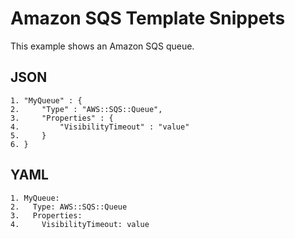 # Amazon SQS Template Snippets<a name="scenario-sqs-queue"></a>

This example shows an Amazon SQS queue\.

## JSON<a name="scenario-sqs-queue-example-1.json"></a>

```
1. "MyQueue" : {
2.     "Type" : "AWS::SQS::Queue",
3.     "Properties" : {
4.         "VisibilityTimeout" : "value"
5.     }
6. }
```

## YAML<a name="scenario-sqs-queue-example-1.yaml"></a>

```
1. MyQueue:
2.   Type: AWS::SQS::Queue
3.   Properties:
4.     VisibilityTimeout: value
```